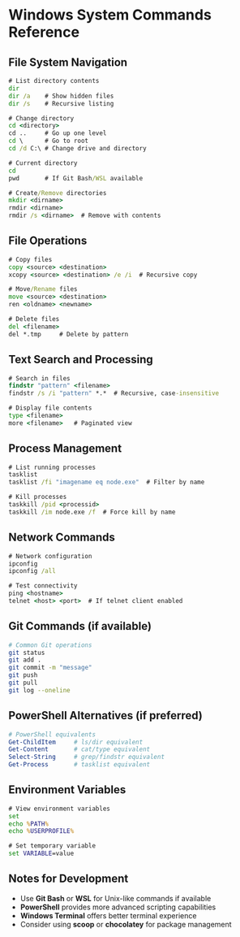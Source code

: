 # Windows System Commands Reference

## File System Navigation
```cmd
# List directory contents
dir
dir /a    # Show hidden files
dir /s    # Recursive listing

# Change directory
cd <directory>
cd ..     # Go up one level
cd \      # Go to root
cd /d C:\ # Change drive and directory

# Current directory
cd
pwd       # If Git Bash/WSL available

# Create/Remove directories
mkdir <dirname>
rmdir <dirname>
rmdir /s <dirname>  # Remove with contents
```

## File Operations
```cmd
# Copy files
copy <source> <destination>
xcopy <source> <destination> /e /i  # Recursive copy

# Move/Rename files
move <source> <destination>
ren <oldname> <newname>

# Delete files
del <filename>
del *.tmp     # Delete by pattern
```

## Text Search and Processing
```cmd
# Search in files
findstr "pattern" <filename>
findstr /s /i "pattern" *.*  # Recursive, case-insensitive

# Display file contents
type <filename>
more <filename>   # Paginated view
```

## Process Management
```cmd
# List running processes
tasklist
tasklist /fi "imagename eq node.exe"  # Filter by name

# Kill processes
taskkill /pid <processid>
taskkill /im node.exe /f  # Force kill by name
```

## Network Commands
```cmd
# Network configuration
ipconfig
ipconfig /all

# Test connectivity
ping <hostname>
telnet <host> <port>  # If telnet client enabled
```

## Git Commands (if available)
```bash
# Common Git operations
git status
git add .
git commit -m "message"
git push
git pull
git log --oneline
```

## PowerShell Alternatives (if preferred)
```powershell
# PowerShell equivalents
Get-ChildItem     # ls/dir equivalent
Get-Content       # cat/type equivalent
Select-String     # grep/findstr equivalent
Get-Process       # tasklist equivalent
```

## Environment Variables
```cmd
# View environment variables
set
echo %PATH%
echo %USERPROFILE%

# Set temporary variable
set VARIABLE=value
```

## Notes for Development
- Use **Git Bash** or **WSL** for Unix-like commands if available
- **PowerShell** provides more advanced scripting capabilities
- **Windows Terminal** offers better terminal experience
- Consider using **scoop** or **chocolatey** for package management